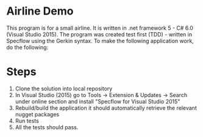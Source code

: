 # Airline Demo
This program is for a small airline. 
It is written in .net framework 5 - C# 6.0 (Visual Studio 2015).
The program was created test first (TDD) - written in Specflow using the Gerkin syntax.
To make the following application work, do the following:
# Steps
1. Clone the solution into local repository
2. In Visual Studio (2015) go to Tools -> Extension & Updates -> Search under online section 
and install "Specflow for Visual Studio 2015"
3. Rebuild/build the application it should automatically retrieve the relevant nugget packages
4. Run tests
5. All the tests should pass.
